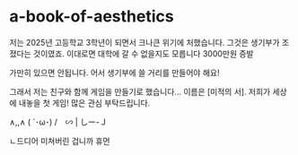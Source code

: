 # a-book-of-aesthetics
저는 2025년 고등학교 3학년이 되면서 크나큰 위기에 처했습니다.
그것은 생기부가 조졌다는 것이였죠. 이대로면 대학에 갈 수 없을지도 모릅니다 3000만원 증발

가만히 있으면 안됩니다. 어서 생기부에 쓸 거리를 만들어야 해요!

그래서 저는 친구와 함께 게임을 만들기로 했습니다...
이름은 [미적의 서]. 저희가 세상에 내놓을 첫 게임! 많은 관심 부탁드립니다.

∧,,∧
( `･ω･)
/　∽ |
しー-Ｊ

ㄴ드디어 미쳐버린 겁니까 휴먼
